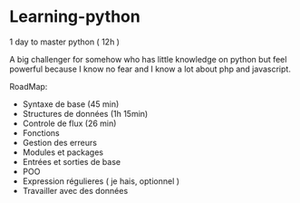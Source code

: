 # Learning-python
1 day to master python ( 12h )

A big challenger for somehow who has little knowledge on python but feel powerful because I know no fear and I know a lot about php and javascript.

RoadMap: 
  - Syntaxe de base (45 min)
  - Structures de données (1h 15min)
  - Controle de flux (26 min)
  - Fonctions
  - Gestion des erreurs
  - Modules et packages
  - Entrées et sorties de base
  - POO
  - Expression régulieres ( je hais, optionnel )
  - Travailler avec des données

